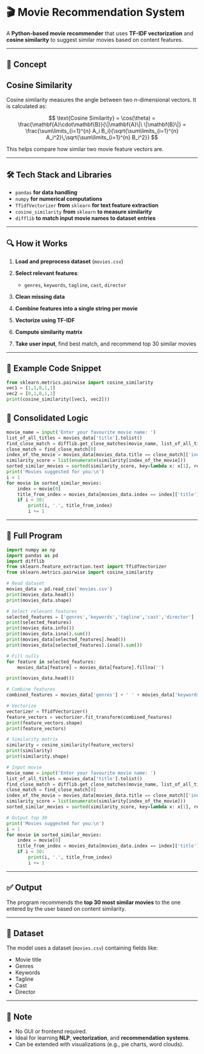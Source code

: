 # 🎬 Movie Recommendation System

A **Python-based movie recommender** that uses **TF-IDF vectorization** and **cosine similarity** to suggest similar movies based on content features.

---

## 📌 Concept

## Cosine Similarity

Cosine similarity measures the angle between two *n*-dimensional vectors. It is calculated as:

$$
\text{Cosine Similarity} = \cos(\theta) = \frac{\mathbf{A}\cdot\mathbf{B}}{\|\mathbf{A}\|\ \|\mathbf{B}\|} = \frac{\sum\limits_{i=1}^{n} A_i B_i}{\sqrt{\sum\limits_{i=1}^{n} A_i^2}\,\sqrt{\sum\limits_{i=1}^{n} B_i^2}}
$$

This helps compare how similar two movie feature vectors are.

---

## 🛠️ Tech Stack and Libraries

* `pandas` **for data handling**
* `numpy` **for numerical computations**
* `TfidfVectorizer` **from** `sklearn` **for text feature extraction**
* `cosine_similarity` **from**  `sklearn` **to measure similarity**
* `difflib` **to match input movie names to dataset entries**

---

## 🔍 How it Works

1. **Load and preprocess dataset** (`movies.csv`)
2. **Select relevant features**:

   * `genres`, `keywords`, `tagline`, `cast`, `director`
3. **Clean missing data**
4. **Combine features into a single string per movie**
5. **Vectorize using TF-IDF**
6. **Compute similarity matrix**
7. **Take user input**, find best match, and recommend top 30 similar movies

---

## 🧪 Example Code Snippet

```python
from sklearn.metrics.pairwise import cosine_similarity
vec1 = [1,1,0,1,1]
vec2 = [0,1,0,1,1]
print(cosine_similarity([vec1, vec2]))
```

## 🧠 Consolidated Logic
```python
movie_name = input('Enter your favourite movie name: ')
list_of_all_titles = movies_data['title'].tolist()
find_close_match = difflib.get_close_matches(movie_name, list_of_all_titles)
close_match = find_close_match[0]
index_of_the_movie = movies_data[movies_data.title == close_match]['index'].values[0]
similarity_score = list(enumerate(similarity[index_of_the_movie]))
sorted_similar_movies = sorted(similarity_score, key=lambda x: x[1], reverse=True)
print('Movies suggested for you:\n')
i = 1
for movie in sorted_similar_movies:
    index = movie[0]
    title_from_index = movies_data[movies_data.index == index]['title'].values[0]
    if i < 30:
        print(i, '.', title_from_index)
        i += 1
```

---

## 🧠 Full Program

```python
import numpy as np
import pandas as pd
import difflib
from sklearn.feature_extraction.text import TfidfVectorizer
from sklearn.metrics.pairwise import cosine_similarity

# Read dataset
movies_data = pd.read_csv('movies.csv')
print(movies_data.head())
print(movies_data.shape)

# Select relevant features
selected_features = ['genres','keywords','tagline','cast','director']
print(selected_features)
print(movies_data.info())
print(movies_data.isna().sum())
print(movies_data[selected_features].head())
print(movies_data[selected_features].isna().sum())

# Fill nulls
for feature in selected_features:
    movies_data[feature] = movies_data[feature].fillna('')

print(movies_data.head())

# Combine features
combined_features = movies_data['genres'] + ' ' + movies_data['keywords'] + ' ' + movies_data['tagline'] + ' ' + movies_data['cast'] + ' ' + movies_data['director']

# Vectorize
vectorizer = TfidfVectorizer()
feature_vectors = vectorizer.fit_transform(combined_features)
print(feature_vectors.shape)
print(feature_vectors)

# Similarity matrix
similarity = cosine_similarity(feature_vectors)
print(similarity)
print(similarity.shape)

# Input movie
movie_name = input('Enter your favourite movie name: ')
list_of_all_titles = movies_data['title'].tolist()
find_close_match = difflib.get_close_matches(movie_name, list_of_all_titles)
close_match = find_close_match[0]
index_of_the_movie = movies_data[movies_data.title == close_match]['index'].values[0]
similarity_score = list(enumerate(similarity[index_of_the_movie]))
sorted_similar_movies = sorted(similarity_score, key=lambda x: x[1], reverse=True)

# Output top 30
print('Movies suggested for you:\n')
i = 1
for movie in sorted_similar_movies:
    index = movie[0]
    title_from_index = movies_data[movies_data.index == index]['title'].values[0]
    if i < 30:
        print(i, '.', title_from_index)
        i += 1
```

---

## ✅ Output

The program recommends the **top 30 most similar movies** to the one entered by the user based on content similarity.

---

## 📁 Dataset

The model uses a dataset (`movies.csv`) containing fields like:

* Movie title
* Genres
* Keywords
* Tagline
* Cast
* Director

---

## 📌 Note

* No GUI or frontend required.
* Ideal for learning **NLP**, **vectorization**, and **recommendation systems**.
* Can be extended with visualizations (e.g., pie charts, word clouds).
